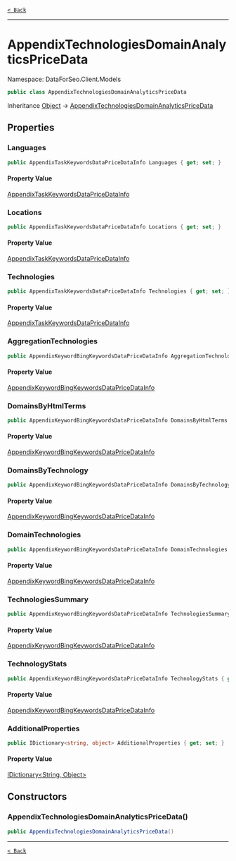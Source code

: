 [`< Back`](./)

---

# AppendixTechnologiesDomainAnalyticsPriceData

Namespace: DataForSeo.Client.Models

```csharp
public class AppendixTechnologiesDomainAnalyticsPriceData
```

Inheritance [Object](https://docs.microsoft.com/en-us/dotnet/api/system.object) → [AppendixTechnologiesDomainAnalyticsPriceData](./dataforseo.client.models.appendixtechnologiesdomainanalyticspricedata)

## Properties

### **Languages**

```csharp
public AppendixTaskKeywordsDataPriceDataInfo Languages { get; set; }
```

#### Property Value

[AppendixTaskKeywordsDataPriceDataInfo](./dataforseo.client.models.appendixtaskkeywordsdatapricedatainfo)<br>

### **Locations**

```csharp
public AppendixTaskKeywordsDataPriceDataInfo Locations { get; set; }
```

#### Property Value

[AppendixTaskKeywordsDataPriceDataInfo](./dataforseo.client.models.appendixtaskkeywordsdatapricedatainfo)<br>

### **Technologies**

```csharp
public AppendixTaskKeywordsDataPriceDataInfo Technologies { get; set; }
```

#### Property Value

[AppendixTaskKeywordsDataPriceDataInfo](./dataforseo.client.models.appendixtaskkeywordsdatapricedatainfo)<br>

### **AggregationTechnologies**

```csharp
public AppendixKeywordBingKeywordsDataPriceDataInfo AggregationTechnologies { get; set; }
```

#### Property Value

[AppendixKeywordBingKeywordsDataPriceDataInfo](./dataforseo.client.models.appendixkeywordbingkeywordsdatapricedatainfo)<br>

### **DomainsByHtmlTerms**

```csharp
public AppendixKeywordBingKeywordsDataPriceDataInfo DomainsByHtmlTerms { get; set; }
```

#### Property Value

[AppendixKeywordBingKeywordsDataPriceDataInfo](./dataforseo.client.models.appendixkeywordbingkeywordsdatapricedatainfo)<br>

### **DomainsByTechnology**

```csharp
public AppendixKeywordBingKeywordsDataPriceDataInfo DomainsByTechnology { get; set; }
```

#### Property Value

[AppendixKeywordBingKeywordsDataPriceDataInfo](./dataforseo.client.models.appendixkeywordbingkeywordsdatapricedatainfo)<br>

### **DomainTechnologies**

```csharp
public AppendixKeywordBingKeywordsDataPriceDataInfo DomainTechnologies { get; set; }
```

#### Property Value

[AppendixKeywordBingKeywordsDataPriceDataInfo](./dataforseo.client.models.appendixkeywordbingkeywordsdatapricedatainfo)<br>

### **TechnologiesSummary**

```csharp
public AppendixKeywordBingKeywordsDataPriceDataInfo TechnologiesSummary { get; set; }
```

#### Property Value

[AppendixKeywordBingKeywordsDataPriceDataInfo](./dataforseo.client.models.appendixkeywordbingkeywordsdatapricedatainfo)<br>

### **TechnologyStats**

```csharp
public AppendixKeywordBingKeywordsDataPriceDataInfo TechnologyStats { get; set; }
```

#### Property Value

[AppendixKeywordBingKeywordsDataPriceDataInfo](./dataforseo.client.models.appendixkeywordbingkeywordsdatapricedatainfo)<br>

### **AdditionalProperties**

```csharp
public IDictionary<string, object> AdditionalProperties { get; set; }
```

#### Property Value

[IDictionary&lt;String, Object&gt;](https://docs.microsoft.com/en-us/dotnet/api/system.collections.generic.idictionary-2)<br>

## Constructors

### **AppendixTechnologiesDomainAnalyticsPriceData()**

```csharp
public AppendixTechnologiesDomainAnalyticsPriceData()
```

---

[`< Back`](./)
